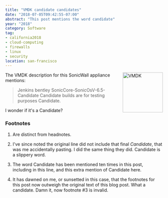 ```yaml
---
title: "VMDK candidate candidates"
date: "2018-07-05T09:42:55-07:00"
abstract: "This post mentions the word candidate"
year: "2018"
category: Software
tag:
- california2018
- cloud-computing
- firewalls
- linux
- security
location: san-francisco
---
```

<p><img src="https://rubenerd.com/files/2014/virtualbox-vmdk.png" alt="VMDK" style="width:128px; height:128px; float:right; margin:0 0 1em 2em;" /></p>

The VMDK description for this SonicWall appliance mentions:

> Jenkins bentley SonicCore-SonicOsV-6.5-Candidate Candidate builds are for testing purposes Candidate.

I wonder if it's a Candidate?

### Footnotes

1. Are distinct from headnotes.

2. I've since noted the original line did not include that final *Candidate*, that was me accidentally pasting. I did the same thing they did. Candidate is a slippery word.

3. The word Candidate has been mentioned ten times in this post, including in this line, and this extra mention of Candidate here.

4. It has dawned on me, or sunsetted in this case, that the footnotes for this post now outweigh the original text of this blog post. What a candidate. Damn it, now footnote #3 is invalid.

